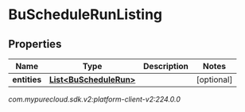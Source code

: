 # BuScheduleRunListing


## Properties

| Name | Type | Description | Notes |
| ------------ | ------------- | ------------- | ------------- |
| **entities** | [**List&lt;BuScheduleRun&gt;**](BuScheduleRun) |  |  [optional] |




_com.mypurecloud.sdk.v2:platform-client-v2:224.0.0_
